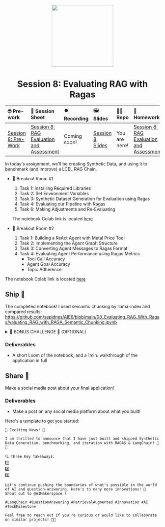 
<p align = "center" draggable=”false” ><img src="https://github.com/AI-Maker-Space/LLM-Dev-101/assets/37101144/d1343317-fa2f-41e1-8af1-1dbb18399719" 
     width="200px"
     height="auto"/>
</p>

## <h1 align="center" id="heading">Session 8: Evaluating RAG with Ragas</h1>

| 🤓 Pre-work | 📰 Session Sheet | ⏺️ Recording     | 🖼️ Slides        | 👨‍💻 Repo         | 📝 Homework      | 📁 Feedback       |
|:-----------------|:-----------------|:-----------------|:-----------------|:-----------------|:-----------------|:-----------------|
| [Session 8: Pre-Work](https://www.notion.so/Session-8-RAG-Evaluation-and-Assessment-1c8cd547af3d81d08f7cf5521d0253bb?pvs=4#1c8cd547af3d816583d6c23183b6f87f) | [Session 8: RAG Evaluation and Assessment](https://www.notion.so/Session-8-RAG-Evaluation-and-Assessment-1c8cd547af3d81d08f7cf5521d0253bb) | Coming soon! | [Session 8 Slides](https://www.canva.com/design/DAGjadKGqcw/0Gff9K2EwbOb3lX14un3uw/edit?utm_content=DAGjadKGqcw&utm_campaign=designshare&utm_medium=link2&utm_source=sharebutton) | You are here! | [Session 8: RAG Evaluation and Assessment](https://forms.gle/ujAQLqx2ZHMWTUH79) | [AIE6 Feedback 4/24](https://forms.gle/wA7p89e6svCgjtr58) |

In today's assignment, we'll be creating Synthetic Data, and using it to benchmark (and improve) a LCEL RAG Chain.

- 🤝 Breakout Room #1
  1. Task 1: Installing Required Libraries
  2. Task 2: Set Environment Variables
  3. Task 3: Synthetic Dataset Generation for Evaluation using Ragas
  4. Task 4: Evaluating our Pipeline with Ragas
  5. Task 6: Making Adjustments and Re-Evaluating

  The notebook Colab link is located [here](https://colab.research.google.com/drive/1-t4POIFJI-SWF1lmoBOPETZZqgWCTV4Y?usp=sharing)

- 🤝 Breakout Room #2
  1. Task 1: Building a ReAct Agent with Metal Price Tool
  2. Task 2: Implementing the Agent Graph Structure
  3. Task 3: Converting Agent Messages to Ragas Format
  4. Task 4: Evaluating Agent Performance using Ragas Metrics
     - Tool Call Accuracy
     - Agent Goal Accuracy  
     - Topic Adherence

The notebook Colab link is located [here](https://colab.research.google.com/drive/1KQm7nA_zTaCyjaAeAacjqanMPv03um7T?usp=sharing)

## Ship 🚢

The completed notebook!  I used semantic chunking by llama-index and compared results: https://github.com/sepidnes/AIE6/blob/main/08_Evaluating_RAG_With_Ragas/valuating_RAG_with_RAGA_Semantic_Chunking.ipynb


<details>
<summary>🚧 BONUS CHALLENGE 🚧 (OPTIONAL)</summary>

> NOTE: Completing this challenge will provide full marks on the assignment, regardless of the completion of the notebook. You do not need to complete this in the notebook for full marks.
 I used semantic chunking by llama-index and compared results: https://github.com/sepidnes/AIE6/blob/main/08_Evaluating_RAG_With_Ragas/valuating_RAG_with_RAGA_Semantic_Chunking.ipynb
> Walkthrough loom: BONUS:  The Link to Semantic chunking using Llama Index Library in my README.

##### **MINIMUM REQUIREMENTS**:

1. Baseline `LangGraph RAG` Application using `NAIVE RETRIEVAL`
2. Baseline Evaluation using `RAGAS METRICS`
  - [Faithfulness](https://docs.ragas.io/en/stable/concepts/metrics/faithfulness.html)
  - [Answer Relevancy](https://docs.ragas.io/en/stable/concepts/metrics/answer_relevance.html)
  - [Context Precision](https://docs.ragas.io/en/stable/concepts/metrics/context_precision.html)
  - [Context Recall](https://docs.ragas.io/en/stable/concepts/metrics/context_recall.html)
  - [Answer Correctness](https://docs.ragas.io/en/stable/concepts/metrics/answer_correctness.html)
3. Implement a `SEMANTIC CHUNKING STRATEGY`.
4. Create an `LangGraph RAG` Application using `SEMANTIC CHUNKING` with `NAIVE RETRIEVAL`.
5. Compare and contrast results.

##### **SEMANTIC CHUNKING REQUIREMENTS**:

Chunk semantically similar (based on designed threshold) sentences, and then paragraphs, greedily, up to a maximum chunk size. Minimum chunk size is a single sentence.

Have fun!
</details>

### Deliverables

- A short Loom of the notebook, and a 1min. walkthrough of the application in full

## Share 🚀

Make a social media post about your final application!

### Deliverables

- Make a post on any social media platform about what you built!

Here's a template to get you started:

```
🚀 Exciting News! 🚀

I am thrilled to announce that I have just built and shipped Synthetic Data Generation, benchmarking, and iteration with RAGAS & LangChain! 🎉🤖

🔍 Three Key Takeaways:
1️⃣ 
2️⃣ 
3️⃣ 

Let's continue pushing the boundaries of what's possible in the world of AI and question-answering. Here's to many more innovations! 🚀
Shout out to @AIMakerspace !

#LangChain #QuestionAnswering #RetrievalAugmented #Innovation #AI #TechMilestone

Feel free to reach out if you're curious or would like to collaborate on similar projects! 🤝🔥
```
